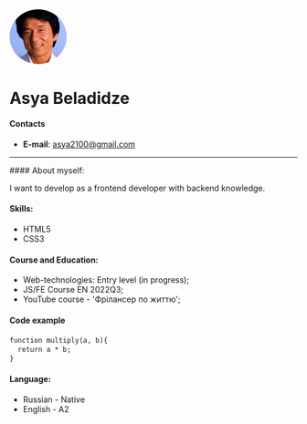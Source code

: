 <img src='image/Jeki-Chan.jpg' width='100px' alt='Asya' style='border-radius: 50%; text-alighn:center;'>

# Asya Beladidze

#### Contacts
* **E-mail**: asya2100@gmail.com
<hr />
#### About myself:

I want to develop as a frontend developer with backend knowledge.

#### Skills:

* HTML5
* CSS3


#### Course and Education:

* Web-technologies: Entry level (in progress);
* JS/FE Course EN 2022Q3;
* YouTube course - 'Фрілансер по життю';



#### Code example
```
function multiply(a, b){
  return a * b;
}
```

#### Language:

* Russian - Native
* English - A2


